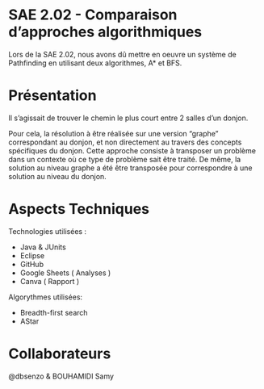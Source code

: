 # SAE 2.02 - Comparaison d’approches algorithmiques

Lors de la SAE 2.02, nous avons dû mettre en oeuvre un système de Pathfinding en utilisant deux algorithmes, A* et BFS.

# Présentation

Il s’agissait de trouver le chemin le plus court entre 2 salles d’un donjon. 

Pour cela, la résolution à être réalisée sur une version “graphe” correspondant au donjon, et non directement au travers des concepts spécifiques du donjon. Cette approche consiste à transposer un problème dans un contexte où ce type de problème sait être traité. De même, la solution au niveau graphe a été être transposée pour correspondre à une solution au niveau du donjon.

# Aspects Techniques

Technologies utilisées :
  - Java & JUnits
  - Eclipse
  - GitHub
  - Google Sheets ( Analyses )
  - Canva ( Rapport )
  
Algorythmes utilisées:
  - Breadth-first search
  - AStar

# Collaborateurs
  @dbsenzo & BOUHAMIDI Samy


